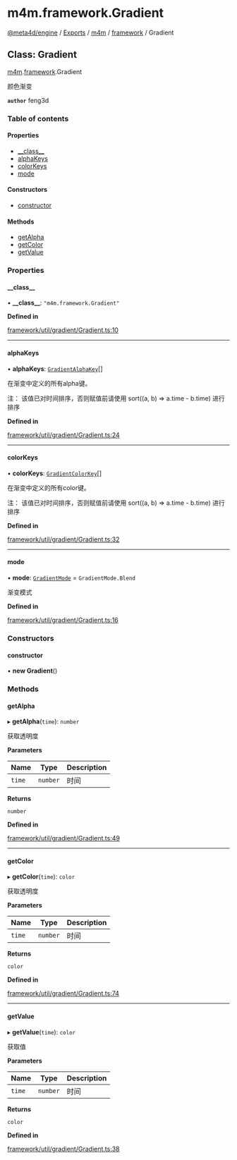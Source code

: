 # m4m.framework.Gradient

[@meta4d/engine](../) / [Exports](../modules/) / [m4m](../modules/m4m.md) / [framework](../modules/m4m.framework.md) / Gradient

## Class: Gradient

[m4m](../modules/m4m.md).[framework](../modules/m4m.framework.md).Gradient

颜色渐变

**`author`** feng3d

### Table of contents

#### Properties

* [\_\_class\_\_](m4m.framework.Gradient.md#\_\_class\_\_)
* [alphaKeys](m4m.framework.Gradient.md#alphakeys)
* [colorKeys](m4m.framework.Gradient.md#colorkeys)
* [mode](m4m.framework.Gradient.md#mode)

#### Constructors

* [constructor](m4m.framework.Gradient.md#constructor)

#### Methods

* [getAlpha](m4m.framework.Gradient.md#getalpha)
* [getColor](m4m.framework.Gradient.md#getcolor)
* [getValue](m4m.framework.Gradient.md#getvalue)

### Properties

#### \_\_class\_\_

• **\_\_class\_\_**: `"m4m.framework.Gradient"`

**Defined in**

[framework/util/gradient/Gradient.ts:10](https://github.com/meta4d-me/meta4d-engine/blob/cf6bfe6/src/framework/util/gradient/Gradient.ts#L10)

***

#### alphaKeys

• **alphaKeys**: [`GradientAlphaKey`](../interfaces/m4m.framework.GradientAlphaKey.md)\[]

在渐变中定义的所有alpha键。

注： 该值已对时间排序，否则赋值前请使用 sort((a, b) => a.time - b.time) 进行排序

**Defined in**

[framework/util/gradient/Gradient.ts:24](https://github.com/meta4d-me/meta4d-engine/blob/cf6bfe6/src/framework/util/gradient/Gradient.ts#L24)

***

#### colorKeys

• **colorKeys**: [`GradientColorKey`](../interfaces/m4m.framework.GradientColorKey.md)\[]

在渐变中定义的所有color键。

注： 该值已对时间排序，否则赋值前请使用 sort((a, b) => a.time - b.time) 进行排序

**Defined in**

[framework/util/gradient/Gradient.ts:32](https://github.com/meta4d-me/meta4d-engine/blob/cf6bfe6/src/framework/util/gradient/Gradient.ts#L32)

***

#### mode

• **mode**: [`GradientMode`](../enums/m4m.framework.GradientMode.md) = `GradientMode.Blend`

渐变模式

**Defined in**

[framework/util/gradient/Gradient.ts:16](https://github.com/meta4d-me/meta4d-engine/blob/cf6bfe6/src/framework/util/gradient/Gradient.ts#L16)

### Constructors

#### constructor

• **new Gradient**()

### Methods

#### getAlpha

▸ **getAlpha**(`time`): `number`

获取透明度

**Parameters**

| Name   | Type     | Description |
| ------ | -------- | ----------- |
| `time` | `number` | 时间          |

**Returns**

`number`

**Defined in**

[framework/util/gradient/Gradient.ts:49](https://github.com/meta4d-me/meta4d-engine/blob/cf6bfe6/src/framework/util/gradient/Gradient.ts#L49)

***

#### getColor

▸ **getColor**(`time`): `color`

获取透明度

**Parameters**

| Name   | Type     | Description |
| ------ | -------- | ----------- |
| `time` | `number` | 时间          |

**Returns**

`color`

**Defined in**

[framework/util/gradient/Gradient.ts:74](https://github.com/meta4d-me/meta4d-engine/blob/cf6bfe6/src/framework/util/gradient/Gradient.ts#L74)

***

#### getValue

▸ **getValue**(`time`): `color`

获取值

**Parameters**

| Name   | Type     | Description |
| ------ | -------- | ----------- |
| `time` | `number` | 时间          |

**Returns**

`color`

**Defined in**

[framework/util/gradient/Gradient.ts:38](https://github.com/meta4d-me/meta4d-engine/blob/cf6bfe6/src/framework/util/gradient/Gradient.ts#L38)

